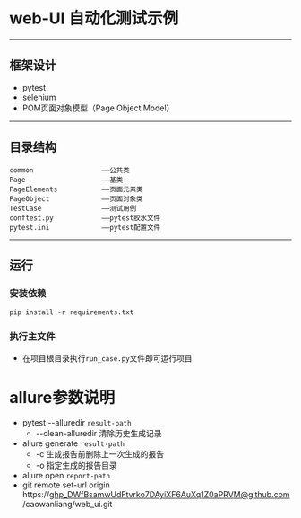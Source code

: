 # web-UI 自动化测试示例

---

## 框架设计

- pytest
- selenium
- POM页面对象模型（Page Object Model）

---

## 目录结构

    common                 ——公共类
    Page                   ——基类
    PageElements           ——页面元素类
    PageObject             ——页面对象类
    TestCase               ——测试用例
    conftest.py            ——pytest胶水文件
    pytest.ini             ——pytest配置文件

---

## 运行

### 安装依赖

```shell
pip install -r requirements.txt
```

### 执行主文件

* 在项目根目录执行`run_case.py`文件即可运行项目


# allure参数说明


- pytest --alluredir `result-path`
    - --clean-alluredir 清除历史生成记录
- allure generate `result-path`
    - -c 生成报告前删除上一次生成的报告
    - -o 指定生成的报告目录
- allure open `report-path`
- git remote set-url origin https://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@github.com/caowanliang/web_ui.git
